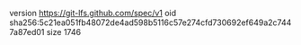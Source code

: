 version https://git-lfs.github.com/spec/v1
oid sha256:5c21ea051fb48072de4ad598b5116c57e274cfd730692ef649a2c7447a87ed01
size 1746
